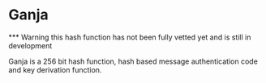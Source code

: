 # Ganja

***  Warning this hash function has not been fully vetted yet and is still in development

Ganja is a 256 bit hash function, hash based message authentication code and key derivation function.
